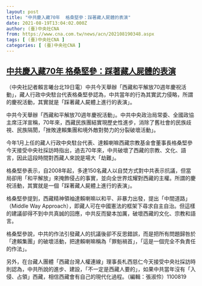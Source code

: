 ```yaml
---
layout: post
title: "中共慶入藏70年  格桑堅參：踩著藏人屍體的表演"
date: 2021-08-19T13:04:02.000Z
author: (臺)中央社CNA
from: https://www.cna.com.tw/news/acn/202108190348.aspx
tags: [ (臺)中央社CNA ]
categories: [ (臺)中央社CNA ]
---
```

<!--1629378242000-->
[中共慶入藏70年  格桑堅參：踩著藏人屍體的表演](https://www.cna.com.tw/news/acn/202108190348.aspx)
------

<div>
<div></div><div class="paragraph"><p>（中央社記者賴言曦台北19日電）中共今天舉辦「西藏和平解放70週年慶祝活動」，藏人行政中央駐台代表格桑堅參認為，中共當年的行為其實武力侵略，所謂的慶祝活動，其實就是「踩著藏人屍體上進行的表演」。</p><p>中共今天舉辦「西藏和平解放70週年慶祝活動」。中共中央政治局常委、全國政協主席汪洋宣稱，70年來，西藏民族團結實現歷史性進步，消除了舊社會的民族歧視、民族隔閡，「挫敗達賴集團和境外敵對勢力的分裂破壞活動」。</p><p>今年1月上任的藏人行政中央駐台代表、達賴喇嘛西藏宗教基金會董事長格桑堅參今天接受中央社採訪時指出，過去70年來，中共破壞了西藏的宗教、文化、語言，因此這段時間對西藏人來說是場大「劫難」。</p><p>格桑堅參表示，自2008年起，多達150名藏人以自焚方式對中共表示抗議，但當局卻用「和平解放」來掩飾侵占的事實，並向全世界炫耀對西藏的主權。所謂的慶祝活動，其實就是一個「踩著藏人屍體上進行的表演」。</p><p>格桑堅參提到，西藏精神領袖達賴喇嘛以和平、非暴力出發，提出「中間道路」（Middle Way Approach），即藏人可在中國憲法的框架下尋求自主自治。但這樣的建議卻得不到中共真誠的回應，中共反而變本加厲，破壞西藏的文化、宗教和語言。</p><p>格桑堅參說，中共的作法引發藏人的抗議後卻不反思錯誤，而是把所有問題歸咎於「達賴集團」的破壞活動，把達賴喇嘛稱為「罪魁禍首」，「這是一個完全不負責任的作法」。</p><p>另外，在台藏人團體「西藏台灣人權連線」理事長札西慈仁今天接受中央社採訪時則認為，中共所說的進步、建設，「不一定是西藏人要的」，如果中共當年沒有「入侵、占領」西藏，相信西藏會有自己的現代化過程。（編輯：張淑伶）1100819</p></div>
</div>
